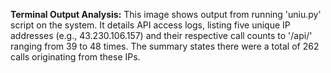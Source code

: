 **Terminal Output Analysis:** This image shows output from running 'uniu.py' script on the system. It details API access logs, listing five unique IP addresses (e.g., 43.230.106.157) and their respective call counts to '/api/' ranging from 39 to 48 times. The summary states there were a total of 262 calls originating from these IPs.
